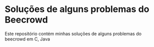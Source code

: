 # Soluções de alguns problemas do Beecrowd
Este repositório contém minhas soluções de alguns problemas do beecrowd em C, Java
